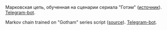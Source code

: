 Марковская цепь, обученная на сценарии сериала "Готэм" ([источник](https://www.springfieldspringfield.co.uk/episode_scripts.php?tv-show=gotham-2014)). [Telegram-bot](https://t.me/@Gotham_generator_bot).

Markov chain trained on "Gotham" series script ([source](https://www.springfieldspringfield.co.uk/episode_scripts.php?tv-show=gotham-2014)). [Telegram-bot](https://t.me/@Gotham_generator_bot).
